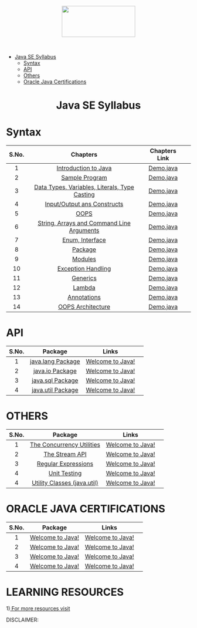 <p align="center">

   <a align="center" href="https://www.hackerrank.com/ranjit_gohite">
       <img height=85 width=200 src="https://www.hackerrank.com/wp-content/uploads/2018/08/hackerrank_logo.png">
   </a>
 <p/>

<br/>

- [Java SE Syllabus](#Java-SE-Syllabus)
  - [Syntax](#syntax)
  - [API](#api)
  - [Others](#others)
  - [Oracle Java Certifications](#Oracle-Java-Certifications)

<h1 align="center">Java SE Syllabus</h1>                                             
                                             
# Syntax                                             

| S.No. |                                                                 Chapters                                                                 |                                                                                                                          Chapters Link                                                                                                                           |  |
| :---: | :--------------------------------------------------------------------------------------------------------------------------------------: | :--------------------------------------------------------------------------------------------------------------------------------------------------------------------------------------------------------------------------------------------------------------: | :----------------: |
|   1   | [Introduction to Java](https://github.com/rkpawar2001/JavaProgrammingVedisoft/tree/master/VediSoft/Chapter-1%20Introduction%20to%20Java) |                                                             [Demo.java](https://github.com/rkpawar2001/JavaProgrammingVedisoft/blob/master/VediSoft/Chapter-1%20Introduction%20to%20Java/Demo.java)                                                              |                    |
|   2   | [Sample Program](https://github.com/rkpawar2001/JavaProgrammingVedisoft/tree/master/VediSoft/Chapter-1%20Introduction%20to%20Java) |                                                             [Demo.java](https://github.com/rkpawar2001/JavaProgrammingVedisoft/blob/master/VediSoft/Chapter-1%20Introduction%20to%20Java/Demo.java)                                                              |                    |
|   3   | [Data Types, Variables, Literals, Type Casting](https://github.com/rkpawar2001/JavaProgrammingVedisoft/tree/master/VediSoft/Chapter-1%20Introduction%20to%20Java) |                                                             [Demo.java](https://github.com/rkpawar2001/JavaProgrammingVedisoft/blob/master/VediSoft/Chapter-1%20Introduction%20to%20Java/Demo.java)                                                              |                    |
|   4   | [Input/Output ans Constructs](https://github.com/rkpawar2001/JavaProgrammingVedisoft/tree/master/VediSoft/Chapter-1%20Introduction%20to%20Java) |                                                             [Demo.java](https://github.com/rkpawar2001/JavaProgrammingVedisoft/blob/master/VediSoft/Chapter-1%20Introduction%20to%20Java/Demo.java)                                                              |                    |
|   5   | [OOPS](https://github.com/rkpawar2001/JavaProgrammingVedisoft/tree/master/VediSoft/Chapter-1%20Introduction%20to%20Java) |                                                             [Demo.java](https://github.com/rkpawar2001/JavaProgrammingVedisoft/blob/master/VediSoft/Chapter-1%20Introduction%20to%20Java/Demo.java)                                                              |                    |
|   6   | [String, Arrays and Command Line Arguments](https://github.com/rkpawar2001/JavaProgrammingVedisoft/tree/master/VediSoft/Chapter-1%20Introduction%20to%20Java) |                                                             [Demo.java](https://github.com/rkpawar2001/JavaProgrammingVedisoft/blob/master/VediSoft/Chapter-1%20Introduction%20to%20Java/Demo.java)                                                              |                    |
|   7   | [Enum, Interface](https://github.com/rkpawar2001/JavaProgrammingVedisoft/tree/master/VediSoft/Chapter-1%20Introduction%20to%20Java) |                                                             [Demo.java](https://github.com/rkpawar2001/JavaProgrammingVedisoft/blob/master/VediSoft/Chapter-1%20Introduction%20to%20Java/Demo.java)                                                              |                    |
|   8   | [Package](https://github.com/rkpawar2001/JavaProgrammingVedisoft/tree/master/VediSoft/Chapter-1%20Introduction%20to%20Java) |                                                             [Demo.java](https://github.com/rkpawar2001/JavaProgrammingVedisoft/blob/master/VediSoft/Chapter-1%20Introduction%20to%20Java/Demo.java)                                                              |                    |
|   9   | [Modules](https://github.com/rkpawar2001/JavaProgrammingVedisoft/tree/master/VediSoft/Chapter-1%20Introduction%20to%20Java) |                                                             [Demo.java](https://github.com/rkpawar2001/JavaProgrammingVedisoft/blob/master/VediSoft/Chapter-1%20Introduction%20to%20Java/Demo.java)                                                              |                    |
|   10   | [Exception Handling](https://github.com/rkpawar2001/JavaProgrammingVedisoft/tree/master/VediSoft/Chapter-1%20Introduction%20to%20Java) |                                                             [Demo.java](https://github.com/rkpawar2001/JavaProgrammingVedisoft/blob/master/VediSoft/Chapter-1%20Introduction%20to%20Java/Demo.java)                                                              |                    |
|   11   | [Generics](https://github.com/rkpawar2001/JavaProgrammingVedisoft/tree/master/VediSoft/Chapter-1%20Introduction%20to%20Java) |                                                             [Demo.java](https://github.com/rkpawar2001/JavaProgrammingVedisoft/blob/master/VediSoft/Chapter-1%20Introduction%20to%20Java/Demo.java)                                                              |                    |
|   12   | [Lambda](https://github.com/rkpawar2001/JavaProgrammingVedisoft/tree/master/VediSoft/Chapter-1%20Introduction%20to%20Java) |                                                             [Demo.java](https://github.com/rkpawar2001/JavaProgrammingVedisoft/blob/master/VediSoft/Chapter-1%20Introduction%20to%20Java/Demo.java)                                                              |                    |
|   13   | [Annotations](https://github.com/rkpawar2001/JavaProgrammingVedisoft/tree/master/VediSoft/Chapter-1%20Introduction%20to%20Java) |                                                             [Demo.java](https://github.com/rkpawar2001/JavaProgrammingVedisoft/blob/master/VediSoft/Chapter-1%20Introduction%20to%20Java/Demo.java)                                                              |                    |
|   14   | [OOPS Architecture](https://github.com/rkpawar2001/JavaProgrammingVedisoft/tree/master/VediSoft/Chapter-1%20Introduction%20to%20Java) |                                                             [Demo.java](https://github.com/rkpawar2001/JavaProgrammingVedisoft/blob/master/VediSoft/Chapter-1%20Introduction%20to%20Java/Demo.java)                                                              |                    |




# API

|          S.No.          |                                                            Package                                                            |                                                                                                                                                                                                Links                                                  |    |
| :-------------------------: | :-----------------------------------------------------------------------------------------------------------------------------: | :------------------------------------------------------------------------------------------------------------------------------------------------------------------------------------------------------------------------------------------------------: | :----------------: |
|        1         |                            [java.lang Package](https://www.hackerrank.com/challenges/welcome-to-java)                            |         [Welcome to Java!](https://www.hackerrank.com/challenges/welcome-to-java)                              |                    |
|        2         |                            [java.io Package](https://www.hackerrank.com/challenges/welcome-to-java)                            |         [Welcome to Java!](https://www.hackerrank.com/challenges/welcome-to-java)                              |                    |
|        3         |                            [java.sql Package](https://www.hackerrank.com/challenges/welcome-to-java)                            |         [Welcome to Java!](https://www.hackerrank.com/challenges/welcome-to-java)                              |                    |
|        4         |                            [java.util Package](https://www.hackerrank.com/challenges/welcome-to-java)                            |         [Welcome to Java!](https://www.hackerrank.com/challenges/welcome-to-java)                              |                    |


# OTHERS

|          S.No.          |                                                            Package                                                            |                                                                                                                                                                                                Links                                                  |    |
| :-------------------------: | :-----------------------------------------------------------------------------------------------------------------------------: | :------------------------------------------------------------------------------------------------------------------------------------------------------------------------------------------------------------------------------------------------------: | :----------------: |
|        1         |                            [The Concurrency Utilities](https://www.hackerrank.com/challenges/welcome-to-java)                            |         [Welcome to Java!](https://www.hackerrank.com/challenges/welcome-to-java)                              |                    |
|        2         |                            [The Stream API](https://www.hackerrank.com/challenges/welcome-to-java)                            |         [Welcome to Java!](https://www.hackerrank.com/challenges/welcome-to-java)                              |                    |
|        3         |                            [Regular Expressions](https://www.hackerrank.com/challenges/welcome-to-java)                            |         [Welcome to Java!](https://www.hackerrank.com/challenges/welcome-to-java)                              |                    |
|        4         |                            [Unit Testing](https://www.hackerrank.com/challenges/welcome-to-java)                            |         [Welcome to Java!](https://www.hackerrank.com/challenges/welcome-to-java)                              |                    |
|        4         |                            [Utility Classes (java.util)](https://www.hackerrank.com/challenges/welcome-to-java)                            |         [Welcome to Java!](https://www.hackerrank.com/challenges/welcome-to-java)                              |                    |




# ORACLE JAVA CERTIFICATIONS

|          S.No.          |                                                            Package                                                            |                                                                                                                                                                                                Links                                                  |    |
| :-------------------------: | :-----------------------------------------------------------------------------------------------------------------------------: | :------------------------------------------------------------------------------------------------------------------------------------------------------------------------------------------------------------------------------------------------------: | :----------------: |
|        1         |                            [Welcome to Java!](https://www.hackerrank.com/challenges/welcome-to-java)                            |         [Welcome to Java!](https://www.hackerrank.com/challenges/welcome-to-java)                              |                    |
|        2         |                            [Welcome to Java!](https://www.hackerrank.com/challenges/welcome-to-java)                            |         [Welcome to Java!](https://www.hackerrank.com/challenges/welcome-to-java)                              |                    |
|        3         |                            [Welcome to Java!](https://www.hackerrank.com/challenges/welcome-to-java)                            |         [Welcome to Java!](https://www.hackerrank.com/challenges/welcome-to-java)                              |                    |
|        4         |                            [Welcome to Java!](https://www.hackerrank.com/challenges/welcome-to-java)                            |         [Welcome to Java!](https://www.hackerrank.com/challenges/welcome-to-java)                              |                    |



# LEARNING RESOURCES

1)[ For more resources visit ](https://ranjitgohite.tech/)



DISCLAIMER: 
